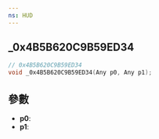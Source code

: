 ```yaml
---
ns: HUD
---
```

## _0x4B5B620C9B59ED34

```c
// 0x4B5B620C9B59ED34
void _0x4B5B620C9B59ED34(Any p0, Any p1);
```


## 參數
* **p0**: 
* **p1**: 

